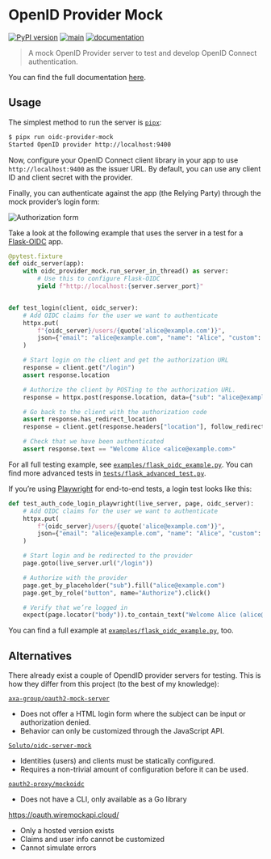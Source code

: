 # OpenID Provider Mock

[![PyPI version](https://img.shields.io/pypi/v/oidc-provider-mock)](https://pypi.org/project/oidc-provider-mock/)
[![main](https://github.com/geigerzaehler/oidc-provider-mock/actions/workflows/main.yaml/badge.svg)](https://github.com/geigerzaehler/oidc-provider-mock/actions/workflows/main.yaml)
[![documentation](https://readthedocs.org/projects/oidc-provider-mock/badge/?version=latest)][docs]

> A mock OpenID Provider server to test and develop OpenID Connect
> authentication.

You can find the full documentation [here][docs].

[docs]: https://oidc-provider-mock.readthedocs.io/latest/

## Usage

The simplest method to run the server is
[`pipx`](https://pipx.pypa.io/latest/installation/):

```bash
$ pipx run oidc-provider-mock
Started OpenID provider http://localhost:9400
```

Now, configure your OpenID Connect client library in your app to use
`http://localhost:9400` as the issuer URL. By default, you can use any client ID
and client secret with the provider.

Finally, you can authenticate against the app (the Relying Party) through the
mock provider’s login form:

![Authorization form](https://oidc-provider-mock.readthedocs.io/latest/_static/auth-form.webp)

Take a look at the following example that uses the server in a test for a
[Flask-OIDC](https://flask-oidc.readthedocs.io/en/latest/) app.

```python
@pytest.fixture
def oidc_server(app):
    with oidc_provider_mock.run_server_in_thread() as server:
        # Use this to configure Flask-OIDC
        yield f"http://localhost:{server.server_port}"


def test_login(client, oidc_server):
    # Add OIDC claims for the user we want to authenticate
    httpx.put(
        f"{oidc_server}/users/{quote('alice@example.com')}",
        json={"email": "alice@example.com", "name": "Alice", "custom": ["foo", "bar"]},
    )

    # Start login on the client and get the authorization URL
    response = client.get("/login")
    assert response.location

    # Authorize the client by POSTing to the authorization URL.
    response = httpx.post(response.location, data={"sub": "alice@example.com"})

    # Go back to the client with the authorization code
    assert response.has_redirect_location
    response = client.get(response.headers["location"], follow_redirects=True)

    # Check that we have been authenticated
    assert response.text == "Welcome Alice <alice@example.com>"
```

For all full testing example, see
[`examples/flask_oidc_example.py`](examples/flask_oidc_example.py). You can find
more advanced tests in
[`tests/flask_advanced_test.py`](tests/flask_advanced_test.py).

If you’re using [Playwright](https://playwright.dev) for end-to-end tests, a
login test looks like this:

```python
def test_auth_code_login_playwright(live_server, page, oidc_server):
    # Add OIDC claims for the user we want to authenticate
    httpx.put(
        f"{oidc_server}/users/{quote('alice@example.com')}",
        json={"email": "alice@example.com", "name": "Alice", "custom": ["foo", "bar"]},
    )

    # Start login and be redirected to the provider
    page.goto(live_server.url("/login"))

    # Authorize with the provider
    page.get_by_placeholder("sub").fill("alice@example.com")
    page.get_by_role("button", name="Authorize").click()

    # Verify that we’re logged in
    expect(page.locator("body")).to_contain_text("Welcome Alice (alice@example.com)")
```

You can find a full example at
[`examples/flask_oidc_example.py`](examples/flask_oidc_example.py), too.

## Alternatives

There already exist a couple of OpendID provider servers for testing. This is
how they differ from this project (to the best of my knowledge):

[`axa-group/oauth2-mock-server`](https://github.com/axa-group/oauth2-mock-server)

- Does not offer a HTML login form where the subject can be input or
  authorization denied.
- Behavior can only be customized through the JavaScript API.

[`Soluto/oidc-server-mock`](https://github.com/Soluto/oidc-server-mock)

- Identities (users) and clients must be statically configured.
- Requires a non-trivial amount of configuration before it can be used.

[`oauth2-proxy/mockoidc`](https://github.com/oauth2-proxy/mockoidc`)

- Does not have a CLI, only available as a Go library

<https://oauth.wiremockapi.cloud/>

- Only a hosted version exists
- Claims and user info cannot be customized
- Cannot simulate errors
